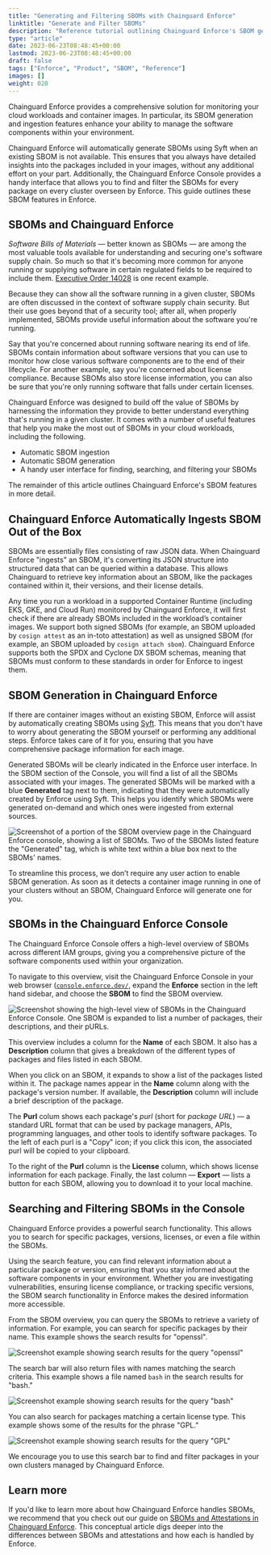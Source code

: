```yaml
---
title: "Generating and Filtering SBOMs with Chainguard Enforce"
linktitle: "Generate and Filter SBOMs"
description: "Reference tutorial outlining Chainguard Enforce's SBOM generation feature as well as the Enforce Console's SBOM filtering functionality."
type: "article"
date: 2023-06-23T08:48:45+00:00
lastmod: 2023-06-23T08:48:45+00:00
draft: false
tags: ["Enforce", "Product", "SBOM", "Reference"]
images: []
weight: 020
---
```


Chainguard Enforce provides a comprehensive solution for monitoring your cloud workloads and container images. In particular, its SBOM generation and ingestion features enhance your ability to manage the software components within your environment.

Chainguard Enforce will automatically generate SBOMs using Syft when an existing SBOM is not available. This ensures that you always have detailed insights into the packages included in your images, without any additional effort on your part. Additionally, the Chainguard Enforce Console provides a handy interface that allows you to find and filter the SBOMs for every package on every cluster overseen by Enforce. This guide outlines these SBOM features in Enforce.


## SBOMs and Chainguard Enforce

*Software Bills of Materials* — better known as SBOMs — are among the most valuable tools available for understanding and securing one's software supply chain. So much so that it's becoming more common for anyone running or supplying software in certain regulated fields to be required to include them. [Executive Order 14028](https://www.whitehouse.gov/briefing-room/presidential-actions/2021/05/12/executive-order-on-improving-the-nations-cybersecurity/) is one recent example.

Because they can show all the software running in a given cluster, SBOMs are often discussed in the context of software supply chain security. But their use goes beyond that of a security tool; after all, when properly implemented, SBOMs provide useful information about the software you're running.

Say that you're concerned about running software nearing its end of life. SBOMs contain information about software versions that you can use to monitor how close various software components are to the end of their lifecycle. For another example, say you're concerned about license compliance. Because SBOMs also store license information, you can also be sure that you're only running software that falls under certain licenses.

Chainguard Enforce was designed to build off the value of SBOMs by harnessing the information they provide to better understand everything that's running in a given cluster. It comes with a number of useful features that help you make the most out of SBOMs in your cloud workloads, including the following.

* Automatic SBOM ingestion
* Automatic SBOM generation
* A handy user interface for finding, searching, and filtering your SBOMs

The remainder of this article outlines Chainguard Enforce's SBOM features in more detail.


## Chainguard Enforce Automatically Ingests SBOM Out of the Box

SBOMs are essentially files consisting of raw JSON data. When Chainguard Enforce "ingests" an SBOM, it's converting its JSON structure into structured data that can be queried within a database. This allows Chainguard to retrieve key information about an SBOM, like the packages contained within it, their versions, and their license details.

Any time you run a workload in a supported Container Runtime (including EKS, GKE, and Cloud Run) monitored by Chainguard Enforce, it will first check if there are already SBOMs included in the workload’s container images. We support both signed SBOMs (for example, an SBOM uploaded by `cosign attest` as an in-toto attestation) as well as unsigned SBOM (for example, an SBOM uploaded by `cosign attach sbom`). Chainguard Enforce supports both the SPDX and Cyclone DX SBOM schemas, meaning that SBOMs must conform to these standards in order for Enforce to ingest them.


## SBOM Generation in Chainguard Enforce

If there are container images without an existing SBOM, Enforce will assist by automatically creating SBOMs using [Syft](https://github.com/anchore/syft). This means that you don't have to worry about generating the SBOM yourself or performing any additional steps. Enforce takes care of it for you, ensuring that you have comprehensive package information for each image.

Generated SBOMs will be clearly indicated in the Enforce user interface. In the SBOM section of the Console, you will find a list of all the SBOMs associated with your images. The generated SBOMs will be marked with a blue **Generated** tag next to them, indicating that they were automatically created by Enforce using Syft. This helps you identify which SBOMs were generated on-demand and which ones were ingested from external sources.

![Screenshot of a portion of the SBOM overview page in the Chainguard Enforce console, showing a list of SBOMs. Two of the SBOMs listed feature the "Generated" tag, which is white text within a blue box next to the SBOMs' names.](1-generated-sboms.png)

To streamline this process, we don’t require any user action to enable SBOM generation. As soon as it detects a container image running in one of your clusters without an SBOM, Chainguard Enforce will generate one for you.


## SBOMs in the Chainguard Enforce Console

The Chainguard Enforce Console offers a high-level overview of SBOMs across different IAM groups, giving you a comprehensive picture of the software components used within your organization.

To navigate to this overview, visit the Chainguard Enforce Console in your web browser ([`console.enforce.dev/`](https://console.enforce.dev/), expand the **Enforce** section in the left hand sidebar, and choose the **SBOM** to find the SBOM overview.

![Screenshot showing the high-level view of SBOMs in the Chainguard Enforce Console. One SBOM is expanded to list a number of packages, their descriptions, and their pURLs.](2-expanded-sbom.png)

This overview includes a column for the **Name** of each SBOM. It also has a **Description** column that gives a breakdown of the different types of packages and files listed in each SBOM.

When you click on an SBOM, it expands to show a list of the packages listed within it. The package names appear in the **Name** column along with the package's version number. If available, the **Description** column will include a brief description of the package.

The **Purl** colum shows each package's *purl* (short for *package URL*) — a standard URL format that can be used by package managers, APIs, programming languages, and other tools to identify software packages. To the left of each purl is a "Copy" icon; if you click this icon, the associated purl will be copied to your clipboard.

To the right of the **Purl** column is the **License** column, which shows license information for each package. Finally, the last column — **Export** — lists a button for each SBOM, allowing you to download it to your local machine.


## Searching and Filtering SBOMs in the Console

Chainguard Enforce provides a powerful search functionality. This allows you to search for specific packages, versions, licenses, or even a file within the SBOMs.

Using the search feature, you can find relevant information about a particular package or version, ensuring that you stay informed about the software components in your environment. Whether you are investigating vulnerabilities, ensuring license compliance, or tracking specific versions, the SBOM search functionality in Enforce makes the desired information more accessible.

From the SBOM overview, you can query the SBOMs to retrieve a variety of information. For example, you can search for specific packages by their name. This example shows the search results for "openssl".

![Screenshot example showing search results for the query "openssl"](3-openssl-search.png)

The search bar will also return files with names matching the search criteria. This example shows a file named `bash` in the search results for "bash."

![Screenshot example showing search results for the query "bash"](4-bash-search.png)

You can also search for packages matching a certain license type. This example shows some of the results for the phrase "GPL."

![Screenshot example showing search results for the query "GPL"](5-license-search.png)

We encourage you to use this search bar to find and filter packages in your own clusters managed by Chainguard Enforce.

## Learn more

If you'd like to learn more about how Chainguard Enforce handles SBOMs, we recommend that you check out our guide on [SBOMs and Attestations in Chainguard Enforce](/chainguard/chainguard-enforce/sboms/sboms-and-attestations/). This conceptual article digs deeper into the differences between SBOMs and attestations and how each is handled by Enforce.
